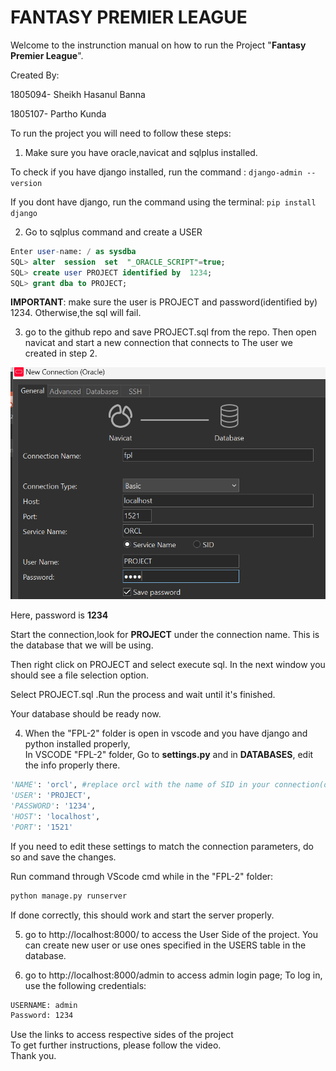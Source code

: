 # FANTASY PREMIER LEAGUE

Welcome to the instrunction manual on how to run the Project "**Fantasy Premier League**".

Created By:

1805094- Sheikh Hasanul Banna

1805107- Partho Kunda


To run the project you will need to follow these steps:

1. Make sure you have oracle,navicat and sqlplus installed.

To check if you have django installed, run the command : ```django-admin --version```

If you dont have django, run the command using the terminal: ```pip install django ```

2. Go to sqlplus command and create a USER<br  />

```sql
Enter user-name: / as sysdba
SQL> alter  session  set  "_ORACLE_SCRIPT"=true;
SQL> create user PROJECT identified by  1234;
SQL> grant dba to PROJECT;
```

**IMPORTANT**: make sure the user is PROJECT and password(identified by) 1234. Otherwise,the sql will fail.<br  />

3. go to the github repo and save PROJECT.sql from the repo. Then open navicat and start a new connection that connects to The user we created in step 2.<br  />



  

![connection image](connection.png) <br  />

  

Here, password is **1234**  <br  />

Start the connection,look for **PROJECT** under the connection name. This is the database that we will be using.<br  />

Then right click on PROJECT and select execute sql. In the next window you should see a file selection option. <br  />

Select PROJECT.sql .Run the process and wait until it's finished.<br  />

Your database should be ready now.<br  />

4. When the "FPL-2" folder is open in vscode and you have django and python installed properly, <br  />
In VSCODE "FPL-2" folder, Go to **settings.py** and in **DATABASES**, edit the info properly there.<br  />

  

```python
'NAME': 'orcl', #replace orcl with the name of SID in your connection(default is orcl)
'USER': 'PROJECT',
'PASSWORD': '1234',
'HOST': 'localhost',
'PORT': '1521'

```

If you need to edit these settings to match the connection parameters, do so and save the changes.<br  />

Run command through VScode cmd while in the "FPL-2" folder: 
```python
python manage.py runserver
```

If done correctly, this should work and start the server properly.<br  />

5. go to http://localhost:8000/ to access the User Side of the project. You can create new user or use ones specified in the USERS table in the database.<br  />

6. go to http://localhost:8000/admin to access admin login page; To log in, use the following credentials:<br  />

```bash
USERNAME: admin
Password: 1234
```

Use the links to access respective sides of the project<br  />
To get further instructions, please follow the video.<br  />
Thank you.
